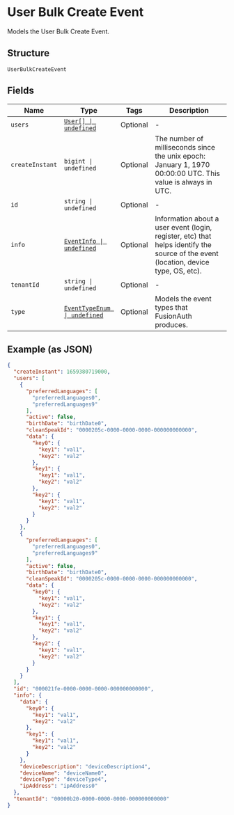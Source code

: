 
# User Bulk Create Event

Models the User Bulk Create Event.

## Structure

`UserBulkCreateEvent`

## Fields

| Name | Type | Tags | Description |
|  --- | --- | --- | --- |
| `users` | [`User[] \| undefined`](../../doc/models/user.md) | Optional | - |
| `createInstant` | `bigint \| undefined` | Optional | The number of milliseconds since the unix epoch: January 1, 1970 00:00:00 UTC. This value is always in UTC. |
| `id` | `string \| undefined` | Optional | - |
| `info` | [`EventInfo \| undefined`](../../doc/models/event-info.md) | Optional | Information about a user event (login, register, etc) that helps identify the source of the event (location, device type, OS, etc). |
| `tenantId` | `string \| undefined` | Optional | - |
| `type` | [`EventTypeEnum \| undefined`](../../doc/models/event-type-enum.md) | Optional | Models the event types that FusionAuth produces. |

## Example (as JSON)

```json
{
  "createInstant": 1659380719000,
  "users": [
    {
      "preferredLanguages": [
        "preferredLanguages0",
        "preferredLanguages9"
      ],
      "active": false,
      "birthDate": "birthDate0",
      "cleanSpeakId": "0000205c-0000-0000-0000-000000000000",
      "data": {
        "key0": {
          "key1": "val1",
          "key2": "val2"
        },
        "key1": {
          "key1": "val1",
          "key2": "val2"
        },
        "key2": {
          "key1": "val1",
          "key2": "val2"
        }
      }
    },
    {
      "preferredLanguages": [
        "preferredLanguages0",
        "preferredLanguages9"
      ],
      "active": false,
      "birthDate": "birthDate0",
      "cleanSpeakId": "0000205c-0000-0000-0000-000000000000",
      "data": {
        "key0": {
          "key1": "val1",
          "key2": "val2"
        },
        "key1": {
          "key1": "val1",
          "key2": "val2"
        },
        "key2": {
          "key1": "val1",
          "key2": "val2"
        }
      }
    }
  ],
  "id": "000021fe-0000-0000-0000-000000000000",
  "info": {
    "data": {
      "key0": {
        "key1": "val1",
        "key2": "val2"
      },
      "key1": {
        "key1": "val1",
        "key2": "val2"
      }
    },
    "deviceDescription": "deviceDescription4",
    "deviceName": "deviceName0",
    "deviceType": "deviceType4",
    "ipAddress": "ipAddress0"
  },
  "tenantId": "00000b20-0000-0000-0000-000000000000"
}
```

